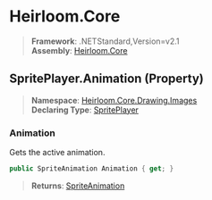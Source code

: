 # Heirloom.Core

> **Framework**: .NETStandard,Version=v2.1  
> **Assembly**: [Heirloom.Core][0]

## SpritePlayer.Animation (Property)

> **Namespace**: [Heirloom.Core.Drawing.Images][0]  
> **Declaring Type**: [SpritePlayer][1]

### Animation

Gets the active animation.

```cs
public SpriteAnimation Animation { get; }
```

> **Returns**: [SpriteAnimation][2]

[0]: ../../../Heirloom.Core.md
[1]: ../SpritePlayer.md
[2]: ../../Heirloom/SpriteAnimation.md
